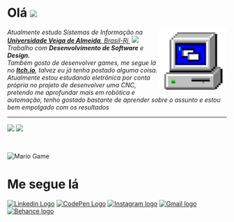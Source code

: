 # Olá <img src="https://github.com/TheDudeThatCode/TheDudeThatCode/blob/master/Assets/Hi.gif" width="20px">
<img align="right" alt="PC GIF" src="https://github.com/TheDudeThatCode/TheDudeThatCode/blob/master/Assets/PC.gif" width="155" />

<p>
  <em>
    Atualmente estudo Sistemas de Informação na <a href="https://www.uva.br/"> <b>Universidade Veiga de Almeida</b>, Brasil-Rj </a>&nbsp;<img src="https://github.com/TheDudeThatCode/TheDudeThatCode/blob/master/Assets/Earth.gif" width="20px"></br>
    Trabalho com <b>Desenvolvimento de Software</b> e <b>Design.</b></br>
    Também gosto de desenvolver games, me segue lá no <a href="https://nicholasaffonso.itch.io/"><b>Itch.io</b></a>, talvez eu já tenha postado alguma coisa.
    Atualmente estou estudando eletrônica por conta própria no projeto de desenvolver uma CNC, pretendo me aprofundar mais em robótica e automação, tenho gostado bastante de aprender sobre o assunto e estou bem empolgado com os resultados
    </em>
</p>

---

 <img align="center" src="https://github-readme-stats.vercel.app/api/top-langs/?username=NicholasAffonso&theme=dark&hide_langs_below=1"/> <img align="center" src="https://github-readme-stats.vercel.app/api?username=NicholasAffonso&show_icons=true&theme=dark&line_height=27"/>

</br>
</br>

<img src="https://github.com/TheDudeThatCode/TheDudeThatCode/blob/master/Assets/Mario_Gameplay.gif" alt="Mario Game" width="980">

</br>

# Me segue lá

[<img src="https://cdn.jsdelivr.net/gh/devicons/devicon/icons/linkedin/linkedin-original.svg" alt="Linkedin Logo" width="32">](https://in.linkedin.com/in/TheDudeThatCode)
[<img src="https://cdn.jsdelivr.net/gh/devicons/devicon/icons/codepen/codepen-plain.svg" alt="CodePen Logo" width="32">](https://twitter.com/TheDudeThatCode)
[<img src="https://www.pinclipart.com/picdir/big/119-1198369_instagram-2016-logo-svg-vector-amp-png-transparent.png" alt="Instagram logo" width="32">](https://www.instagram.com/nicholas_affonso/)
[<img src="https://github.com/TheDudeThatCode/TheDudeThatCode/blob/master/Assets/Gmail.svg" alt="Gmail logo" height="32">](mailto:nicholasaffonsop@gmail.com)
[<img src="https://cdn.jsdelivr.net/gh/devicons/devicon/icons/behance/behance-original.svg" alt="Behance logo" height="32"/>](https://www.behance.net/nicholasaf0f9a)
